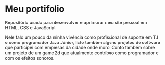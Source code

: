 # Meu portifolio

Repositório usado para desenvolver e aprimorar meu site pessoal em HTML, CSS e JavaScript.

Nele falo um pouco da minha vivência como profissional de suporte em T.I e como programador Java Júnior, listo também alguns projetos de software que participei com empresas da cidade onde moro. Conto também sobre um projeto de um game 2d que atualmente contribuo como programador e com os efeitos sonoros.


